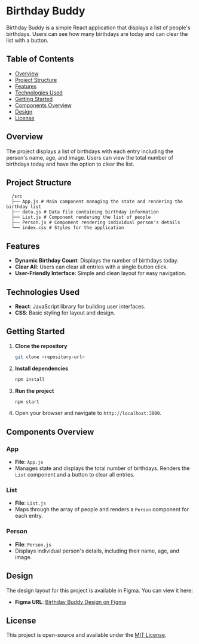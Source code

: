 # Birthday Buddy

Birthday Buddy is a simple React application that displays a list of people's birthdays. Users can see how many birthdays are today and can clear the list with a button.

## Table of Contents
- [Overview](#overview)
- [Project Structure](#project-structure)
- [Features](#features)
- [Technologies Used](#technologies-used)
- [Getting Started](#getting-started)
- [Components Overview](#components-overview)
- [Design](#design)
- [License](#license)

## Overview
The project displays a list of birthdays with each entry including the person's name, age, and image. Users can view the total number of birthdays today and have the option to clear the list.

## Project Structure
      /src
      ├── App.js # Main component managing the state and rendering the birthday list
      ├── data.js # Data file containing birthday information
      ├── List.js # Component rendering the list of people
      ├── Person.js # Component rendering individual person's details
      └── index.css # Styles for the application


## Features
- **Dynamic Birthday Count**: Displays the number of birthdays today.
- **Clear All**: Users can clear all entries with a single button click.
- **User-Friendly Interface**: Simple and clean layout for easy navigation.

## Technologies Used
- **React**: JavaScript library for building user interfaces.
- **CSS**: Basic styling for layout and design.

## Getting Started
1. **Clone the repository**
    ```bash
    git clone <repository-url>
    ```
2. **Install dependencies**
    ```bash
    npm install
    ```
3. **Run the project**
    ```bash
    npm start
    ```
4. Open your browser and navigate to `http://localhost:3000`.

## Components Overview

### App
- **File**: `App.js`
- Manages state and displays the total number of birthdays. Renders the `List` component and a button to clear all entries.

### List
- **File**: `List.js`
- Maps through the array of people and renders a `Person` component for each entry.

### Person
- **File**: `Person.js`
- Displays individual person's details, including their name, age, and image.

## Design
The design layout for this project is available in Figma. You can view it here:
- **Figma URL**: [Birthday Buddy Design on Figma](https://www.figma.com/design/e2vsLe9DMnXZIygNHkwGL1/Birthday-buddy?node-id=3-2&node-type=frame&t=VE27IEhhOSLA15cO-0)

## License
This project is open-source and available under the [MIT License](LICENSE).
